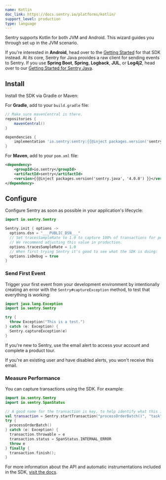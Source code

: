 ```yaml
---
name: Kotlin
doc_link: https://docs.sentry.io/platforms/kotlin/
support_level: production
type: language
---
```


<!-- * * * * * * * * * * * *  * * * * * * * ATTENTION * * * * * * * * * * * * * * * * * * * * * * * *
*                          UPDATES WILL NO LONGER BE REFLECTED IN SENTRY                            *
*                                                                                                   *
* We've successfully migrated all "getting started/wizard" documents to the main Sentry repository, *
* where you can find them in the folder named "gettingStartedDocs" ->                               *
* https://github.com/getsentry/sentry/tree/master/static/app/gettingStartedDocs.                    *
*                                                                                                   *
* Find more details about the project in the concluded Epic ->                                      *
* https://github.com/getsentry/sentry/issues/48144                                                  *
*                                                                                                   *
* This document is planned to be removed in the future. However, it has not been removed yet,       *
* primarily because self-hosted users depend on it to access instructions for setting up their      *
* platform. We need to come up with a solution before removing these docs.                          *
* * * * * * * * * * * *  * * * * * * * ATTENTION * * * * * * * * * * * * * * * * * * * * * * * * * -->

<Alert level="info">
Sentry supports Kotlin for both JVM and Android. This wizard guides you through set up in the JVM scenario.

If you're interested in <strong>Android</strong>, head over to the <a href="https://docs.sentry.io/platforms/android/">Getting Started</a> for that SDK instead. At its core, Sentry for Java provides a raw client for sending events to Sentry. If you use <strong>Spring Boot</strong>, <strong>Spring</strong>, <strong>Logback</strong>, <strong>JUL</strong>, or <strong>Log4j2</strong>, head over to our <a href="https://docs.sentry.io/platforms/java/">Getting Started for Sentry Java</a>.
</Alert>

## Install

Install the SDK via Gradle or Maven:

For **Gradle**, add to your `build.gradle` file:

```groovy
// Make sure mavenCentral is there.
repositories {
    mavenCentral()
}

dependencies {
    implementation 'io.sentry:sentry:{{@inject packages.version('sentry.java', '4.0.0') }}'
}
```

For **Maven**, add to your `pom.xml` file:

```xml
<dependency>
    <groupId>io.sentry</groupId>
    <artifactId>sentry</artifactId>
    <version>{{@inject packages.version('sentry.java', '4.0.0') }}</version>
</dependency>
```

## Configure

Configure Sentry as soon as possible in your application's lifecycle:

```kotlin
import io.sentry.Sentry

Sentry.init { options ->
  options.dsn = "___PUBLIC_DSN___"
  // Set tracesSampleRate to 1.0 to capture 100% of transactions for performance monitoring.
  // We recommend adjusting this value in production.
  options.tracesSampleRate = 1.0
  // When first trying Sentry it's good to see what the SDK is doing:
  options.isDebug = true
}
```

### Send First Event

Trigger your first event from your development environment by intentionally creating an error with the `Sentry#captureException` method, to test that everything is working:

```kotlin
import java.lang.Exception
import io.sentry.Sentry

try {
  throw Exception("This is a test.")
} catch (e: Exception) {
  Sentry.captureException(e)
}
```

If you're new to Sentry, use the email alert to access your account and complete a product tour.

If you're an existing user and have disabled alerts, you won't receive this email.

### Measure Performance

You can capture transactions using the SDK. For example:

```kotlin
import io.sentry.Sentry
import io.sentry.SpanStatus

// A good name for the transaction is key, to help identify what this is about
val transaction = Sentry.startTransaction("processOrderBatch()", "task")
try {
  processOrderBatch()
} catch (e: Exception) {
  transaction.throwable = e
  transaction.status = SpanStatus.INTERNAL_ERROR
  throw e
} finally {
  transaction.finish();
}
```

For more information about the API and automatic instrumentations included in the SDK, [visit the docs](https://docs.sentry.io/platforms/java/performance/).
